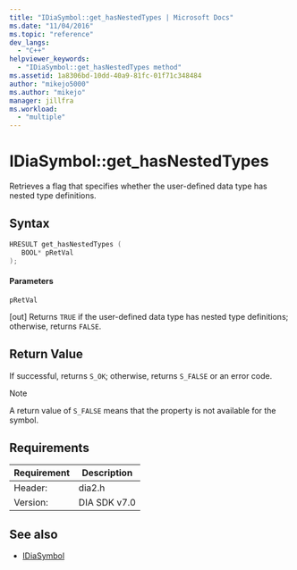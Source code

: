 ```yaml
---
title: "IDiaSymbol::get_hasNestedTypes | Microsoft Docs"
ms.date: "11/04/2016"
ms.topic: "reference"
dev_langs:
  - "C++"
helpviewer_keywords:
  - "IDiaSymbol::get_hasNestedTypes method"
ms.assetid: 1a8306bd-10dd-40a9-81fc-01f71c348484
author: "mikejo5000"
ms.author: "mikejo"
manager: jillfra
ms.workload:
  - "multiple"
---
```

# IDiaSymbol::get_hasNestedTypes
Retrieves a flag that specifies whether the user-defined data type has nested type definitions.

## Syntax

```C++
HRESULT get_hasNestedTypes ( 
   BOOL* pRetVal
);
```

#### Parameters
 `pRetVal`

[out] Returns `TRUE` if the user-defined data type has nested type definitions; otherwise, returns `FALSE`.

## Return Value
 If successful, returns `S_OK`; otherwise, returns `S_FALSE` or an error code.

> [!NOTE]
> A return value of `S_FALSE` means that the property is not available for the symbol.

## Requirements

|Requirement|Description|
|-----------------|-----------------|
|Header:|dia2.h|
|Version:|DIA SDK v7.0|

## See also
- [IDiaSymbol](../../debugger/debug-interface-access/idiasymbol.md)